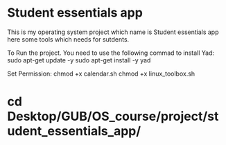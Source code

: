 # Student essentials app 
This is my operating system project which name is Student essentials app here some tools which needs for sutdents.

To Run the project. You need to use the following commad to install Yad:
sudo apt-get update -y
sudo apt-get install -y yad

Set Permission:
chmod +x calendar.sh
chmod +x linux_toolbox.sh

# cd Desktop/GUB/OS_course/project/student_essentials_app/

